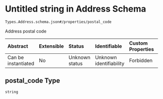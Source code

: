 # Untitled string in Address Schema

```txt
Types.Address.schema.json#/properties/postal_code
```

Address postal code

| Abstract            | Extensible | Status         | Identifiable            | Custom Properties | Additional Properties | Access Restrictions | Defined In                                                                   |
| :------------------ | :--------- | :------------- | :---------------------- | :---------------- | :-------------------- | :------------------ | :--------------------------------------------------------------------------- |
| Can be instantiated | No         | Unknown status | Unknown identifiability | Forbidden         | Allowed               | none                | [Address.schema.json\*](../types/Address.schema.json "open original schema") |

## postal_code Type

`string`
